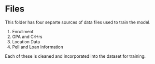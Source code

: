 # Files

This folder has four separte sources of data files used to train the model. 

  1. Enrollment
  2. GPA and CrHrs
  3. Location Data
  4. Pell and Loan Information

Each of these is cleaned and incorporated into the dataset for training. 
